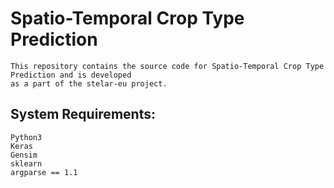 # Spatio-Temporal Crop Type Prediction

```
This repository contains the source code for Spatio-Temporal Crop Type Prediction and is developed
as a part of the stelar-eu project. 
```
## System Requirements: 
``` 
Python3
Keras
Gensim
sklearn
argparse == 1.1
```
